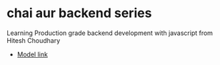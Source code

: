 # chai aur backend series

Learning Production grade backend development with javascript from Hitesh Choudhary
- [Model link](https://app.eraser.io/workspace/YtPqZ1VogxGy1jzIDkzj)